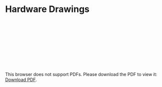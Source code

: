 # Hardware Drawings
<object data="https://github.com/gulanr/ntp-doc/raw/gh-pages/design/drawings/1101-04.0%20-%20Inner%20Tie%20Tube.pdf" type="application/pdf" width="700px" height="700px">
    <embed src="https://github.com/gulanr/ntp-doc/raw/gh-pages/design/drawings/1101-04.0%20-%20Inner%20Tie%20Tube.pdf">
        <p>This browser does not support PDFs. Please download the PDF to view it: <a href="https://github.com/gulanr/ntp-doc/raw/gh-pages/design/drawings/1101-04.0%20-%20Inner%20Tie%20Tube.pdf">Download PDF</a>.</p>
    </embed>
</object>
